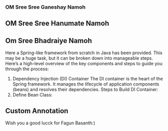 ### OM Sree Sree Ganeshay Namoh
## OM Sree Sree Hanumate Namoh
## Om Sree Bhadraiye Namoh


Here a Spring-like framework from scratch in Java has been provided. This may be a huge task, but it can be broken down into manageable steps. Here’s a high-level overview of the key components and steps to guide you through the process: 

1. Dependency Injection (DI) Container
The DI container is the heart of the Spring framework. It manages the lifecycle of application components (beans) and resolves their dependencies.
Steps to Build DI Container:
1. Define Bean Class:


## Custom Annotation 

Wish you a good lucck for Fagun Basanth:)
